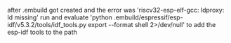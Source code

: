 after .embuild got created and the error was 'riscv32-esp-elf-gcc: ldproxy: ld missing' run and evaluate 'python .embuild/espressif/esp-idf/v5.3.2/tools/idf_tools.py export --format shell 2>/dev/null' to add the esp-idf tools to the path